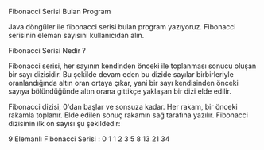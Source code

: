 Fibonacci Serisi Bulan Program


Java döngüler ile fibonacci serisi bulan program yazıyoruz. Fibonacci serisinin eleman sayısını kullanıcıdan alın.



Fibonacci Serisi Nedir ?


Fibonacci serisi, her sayının kendinden önceki ile toplanması sonucu oluşan bir sayı dizisidir. Bu şekilde devam eden bu dizide sayılar birbirleriyle oranlandığında altın oran ortaya çıkar, yani bir sayı kendisinden önceki sayıya bölündüğünde altın orana gittikçe yaklaşan bir dizi elde edilir.



Fibonacci dizisi, 0'dan başlar ve sonsuza kadar. Her rakam, bir önceki rakamla toplanır. Elde edilen sonuç rakamın sağ tarafına yazılır. Fibonacci dizisinin ilk on sayısı şu şekildedir:



9 Elemanlı Fibonacci Serisi : 0 1 1 2 3 5 8 13 21 34

